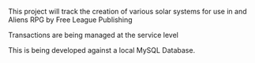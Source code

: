 This project will track the creation of various solar systems for use in and Aliens RPG by Free League Publishing

Transactions are being managed at the service level

This is being developed against a local MySQL Database. 
